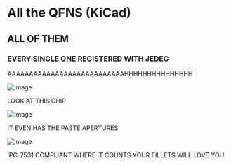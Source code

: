 # All the QFNS (KiCad)
## ALL OF THEM 
### EVERY SINGLE ONE REGISTERED WITH JEDEC
AAAAAAAAAAAAAAAAAAAAAAAAAAAHHHHHHHHHHHHHHH

![image](https://github.com/user-attachments/assets/11638d08-7fbe-4f3f-bc57-d564c19935f2)

LOOK AT THIS CHIP

![image](https://github.com/user-attachments/assets/8d4073be-ce1b-48f8-a9ab-ed0176ba5a5b)

IT EVEN HAS THE PASTE APERTURES


![image](https://github.com/user-attachments/assets/190da8ae-9302-4ae3-b3b6-dfe73e602212)

IPC-7531 COMPLIANT WHERE IT COUNTS
YOUR FILLETS WILL LOVE YOU
